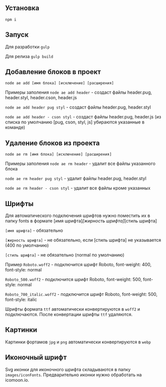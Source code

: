 ## Установка
`npm i`

## Запуск

Для разработки
`gulp`

Для релиза
`gulp build`

## Добавление блоков в проект
`node ae add [имя блока] [исключение] [расширения]`

Примеры заполения
`node ae add header`   - создаст файлы header.pug, header.styl, header.cson, header.js

`node ae add header pug styl`   - создаст файлы header.pug, header.styl

`node ae add header - cson styl`  - создаст файлы header.pug, header.js (из списка по умолчанию [pug, cson, styl, js] убираются указанные в команде)

## Удаление блоков из проекта
`node ae rm [имя блока] [исключение] [расширения]`

Примеры заполения
`node ae rm header`   - удалит все файлы указанного блока

`node ae rm header pug styl`   - удалит файлы header.pug, header.styl

`node ae rm header - cson styl`  - удалит все файлы кроме указанных

## Шрифты
Для автоматического подключения шрифтов нужно поместить их в папку fonts в формате [имя шрифта]_[жирность шрифта]_[стиль шрифта]

`[имя шрифта]` - обязательно

`[жирность шрифта]` - не обязательно, если [стиль шрифта] не указывается (400 по умолчанию)

`[стиль шрифта]` - не обязательно (normal по умолчанию)

Пример
`Roboto.woff2` - подключится шрифт Roboto, font-weight: 400, font-style: normal

`Roboto_500.woff2` - подключится шрифт Roboto, font-weight: 500, font-style: normal

`Roboto_700_italic.woff2` - подключится шрифт Roboto, font-weight: 500, font-style: italic

Шрифты формата `ttf` автоматически конвертируются в `woff2` и подключаются. После конвертации шрифты `ttf` удаляются.

## Картинки
Картинки фортамов `jpg` и `png` автоматически конвертируются в `webp`

## Иконочный шрифт
Svg иконки для иконочного шрифта складываются в папку `images/iconFonts`.
Предварительно иконки нужно обработать на icomoon.io.

